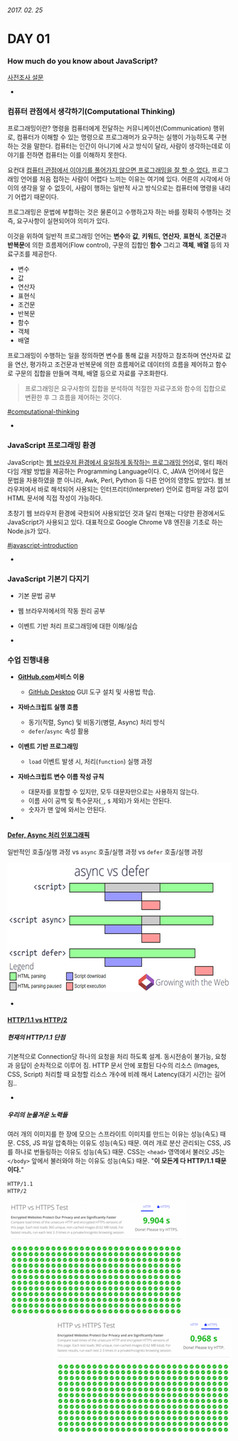###### 2017. 02. 25

# DAY 01

### How much do you know about JavaScript?

[사전조사 설문](https://goo.gl/JJqE7h)

-

### 컴퓨터 관점에서 생각하기(Computational Thinking)

프로그래밍이란? 명령을 컴퓨터에게 전달하는 커뮤니케이션(Communication) 행위로, 컴퓨터가 이해할 수 있는 명령으로 프로그래머가 요구하는 실행이 가능하도록 구현하는 것을 말한다. 컴퓨터는 인간이 아니기에 사고 방식이 달라, 사람이 생각하는데로 이야기를 전하면 컴퓨터는 이를 이해하지 못한다.

요컨대 <u>컴퓨터 관점에서 이야기를 풀어가지 않으면 프로그래밍을 잘 할 수 없다.</u> 프로그래밍 언어를 처음 접하는 사람이 어렵다 느끼는 이유는 여기에 있다. 어른의 시각에서 아이의 생각을 알 수 없듯이, 사람이 행하는 일반적 사고 방식으로는 컴퓨터에 명령을 내리기 어렵기 때문이다.

프로그래밍은 문법에 부합하는 것은 물론이고 수행하고자 하는 바를 정확히 수행하는 것 즉, 요구사항이 실현되어야 의미가 있다.

이것을 위하여 일반적 프로그래밍 언어는 **변수**와 **값**, **키워드**, **연산자**, **표현식**, **조건문**과 **반복문**에 의한 흐름제어(Flow control), 구문의 집합인 **함수** 그리고 **객체**, **배열** 등의 자료구조를 제공한다.

- 변수
- 값
- 연산자
- 표현식
- 조건문
- 반복문
- 함수
- 객체
- 배열

프로그래밍이 수행하는 일을 정의하면 변수를 통해 값을 저장하고 참조하며 연산자로 값을 연산, 평가하고 조건문과 반복문에 의한 흐름제어로 데이터의 흐름을 제어하고 함수로 구문의 집합을 만들며 객체, 배열 등으로 자료를 구조화한다.

> 프로그래밍은 요구사항의 집합을 분석하여 적절한 자료구조와 함수의 집합으로 변환한 후 그 흐름을 제어하는 것이다.

[#computational-thinking](http://poiemaweb.com/coding)

-

### JavaScript 프로그래밍 환경

JavaScript는 <u>웹 브라우저 환경에서 유일하게 동작하는 프로그래밍 언어</u>로, 멀티 패러다임 개발 방법을 제공하는 Programming Language이다. C, JAVA 언어에서 많은 문법을 차용하였을 뿐 아니라, Awk, Perl, Python 등 다른 언어의 영향도 받았다. 웹 브라우저에서 바로 해석되어 사용되는 인터프리터(Interpreter) 언어로 컴파일 과정 없이 HTML 문서에 직접 작성이 가능하다.

초창기 웹 브라우저 환경에 국한되어 사용되었던 것과 달리 현재는 다양한 환경에서도 JavaScript가 사용되고 있다. 대표적으로 Google Chrome V8 엔진을 기초로 하는 Node.js가 있다.

[#javascript-introduction](http://poiemaweb.com/js-introduction)

-

### JavaScript 기본기 다지기

- 기본 문법 공부
- 웹 브라우저에서의 작동 원리 공부
- 이벤트 기반 처리 프로그래밍에 대한 이해/실습

-

### 수업 진행내용

- **[GitHub.com](http://github.com/)서비스 이용**
  - [GitHub Desktop](https://desktop.github.com/) GUI 도구 설치 및 사용법 학습.
- **자바스크립트 실행 흐름**
  - 동기(직렬, Sync) 및 비동기(병렬, Async) 처리 방식
  - `defer`/`async` 속성 활용
- **이벤트 기반 프로그래밍**
  - `load` 이벤트 발생 시, 처리(`function`) 실행 과정
- **자바스크립트 변수 이름 작성 규칙**
  - 대문자를 포함할 수 있지만, 모두 대문자만으로는 사용하지 않는다.
  - 이름 사이 공백 및 특수문자(`_`, `$` 제외)가 와서는 안된다.
  - 숫자가 맨 앞에 와서는 안된다.

-

#### [Defer, Async 처리 인포그래픽](http://www.growingwiththeweb.com/2014/02/async-vs-defer-attributes.html)

일반적인 호출/실행 과정  vs  `async` 호출/실행 과정  vs  `defer` 호출/실행 과정

<img src="../../ASSETS/async-vs-defer.png" alt="" width="597" height="291">

-

#### [HTTP/1.1 vs HTTP/2](http://www.popit.kr/%EB%82%98%EB%A7%8C-%EB%AA%A8%EB%A5%B4%EA%B3%A0-%EC%9E%88%EB%8D%98-http2/)

##### 현재의 HTTP/1.1 단점

기본적으로 Connection당 하나의 요청을 처리 하도록 설계. 동시전송이 불가능, 요청과 응답이 순차적으로 이루어 짐. HTTP 문서 안에 포함된 다수의 리소스 (Images, CSS, Script) 처리할 때 요청할 리소스 개수에 비례 해서 Latency(대기 시간)는 길어짐..

-

##### 우리의 눈물겨운 노력들

여러 개의 이미지를 한 장에 모으는 스프라이트 이미지를 만드는 이유는 성능(속도) 때문. CSS, JS 파일 압축하는 이유도 성능(속도) 때문. 여러 개로 분산 관리되는 CSS, JS를 하나로 번들링하는 이유도 성능(속도) 때문. CSS는 `<head>` 영역에서 불러오 JS는 `</body>` 앞에서 불러와야 하는 이유도 성능(속도) 때문. "**이 모든게 다 HTTP/1.1 때문이다.**"

    HTTP/1.1                                                         HTTP/2

<img src="../../ASSETS/HTTP-1.1.png" align="left" alt="">

<img src="../../ASSETS/HTTP-2.png" align="right" alt="">
